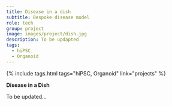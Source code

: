 ```yaml
---
title: Disease in a dish
subtitle: Bespoke disease model
role: tech
group: project
image: images/project/dish.jpg
description: To be updapted
tags:
  - hiPSC
  - Organoid
---
```


{%
  include tags.html
  tags="hiPSC, Organoid"
  link="projects"
%}

<strong>Disease in a Dish</strong>

To be updated...
